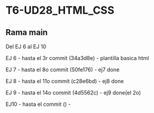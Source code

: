 # T6-UD28_HTML_CSS

## Rama main 

Del EJ 6 al EJ 10

EJ 6 - hasta el 3r commit (34a3d8e) - plantilla basica html

EJ 7 - hasta el 8o commit (50fe176) - ej7 done

EJ 8 - hasta el 11o commit (c28e6bd) - ej8 done

EJ 9 - hasta el 14o commit (4d5562c) - ej9 done(el 2o)

EJ10 - hasta el   commit () - 
